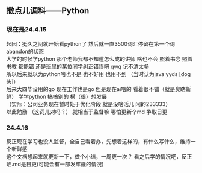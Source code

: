 ## 撒点儿调料——Python

### 现在是24.4.15  
起因：挺久之间就开始看python了 然后就一直3500词汇停留在第一个词abandon的状态   
大学的时候学python 那个老师我都不知道怎么成的讲师 啥也不会 照着书念 照着书教 都能错 还是班里的某位同学纠正错误吧 qwq 记不清太多  
所以后来就以为python啥也不是 也不好用 也用不到 （当时认为java yyds [dog头]）  
后来大四毕设用的go 现在工作也是go 但是现在ai啥的 看着很不错（就是臭瞎新鲜） 学学python 搞搞别的 横（很）想发展  
（实际：公司业务现在暂时处于优化阶段 就是没啥活儿 闲的233333）  
以此勉励 （这词儿对吗？） 就相当于监督嘛 哪怕更新个md 争取日更  

### 24.4.16
反正现在学习也没人监督，全自己看着办，先想着这样的，有什么写什么，维持一个新鲜感  
这个文档想起来就更新一下，做个小结，一周更一次？ 看之后学的情况吧，反正晒.md是日更(可能会有一部发牢骚的情况)